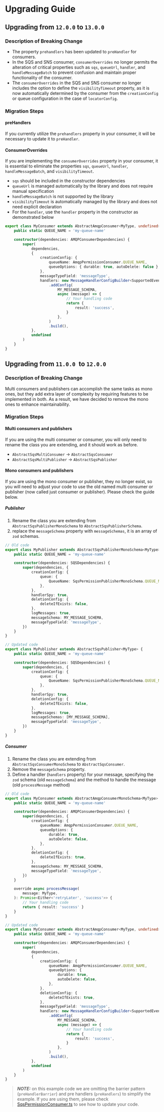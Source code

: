 # Upgrading Guide

## Upgrading from `12.0.0` to `13.0.0`

### Description of Breaking Change
- The property `prehandlers` has been updated to `preHandler` for consumers.
- In the SQS and SNS consumer, `consumerOverrides` no longer permits the alteration of critical properties such as
 `sqs`, `queueUrl`, `handler`, and `handleMessageBatch` to prevent confusion and maintain proper functionality of 
 the consumer.
- The `consumerOverrides` in the SQS and SNS consumer no longer includes the option to define the `visibilityTimeout` 
 property, as it is now automatically determined by the consumer from the `creationConfig` or queue configuration in the
 case of `locatorConfig`.

### Migration Steps
#### preHandlers
If you currently utilize the `prehandlers` property in your consumer, it will be necessary to update it to `preHandler`.

#### ConsumerOverrides
If you are implementing the `consumerOverrides` property in your consumer, it is essential to eliminate the properties 
`sqs`, `queueUrl`, `handler`, `handleMessageBatch`, and `visibilityTimeout`.
- `sqs` should be included in the constructor dependencies
- `queueUrl` is managed automatically by the library and does not require manual specification
- `handleMessageBatch` is not supported by the library
- `visibilityTimeout` is automatically managed by the library and does not need explicit declaration
- For the `handler`, use the `handler` property in the constructor as demonstrated below
```typescript
export class MyConsumer extends AbstractAmqpConsumer<MyType, undefined> {
    public static QUEUE_NAME = 'my-queue-name'

    constructor(dependencies: AMQPConsumerDependencies) {
        super(
            dependencies,
            {
                creationConfig: {
                    queueName: AmqpPermissionConsumer.QUEUE_NAME,
                    queueOptions: { durable: true, autoDelete: false },
                },
                messageTypeField: 'messageType',
                handlers: new MessageHandlerConfigBuilder<SupportedEvents, ExecutionContext>()
                    .addConfig(
                        MY_MESSAGE_SCHEMA,
                        async (message) => {
                            // Your handling code
                            return {
                                result: 'success',
                            }
                        },
                    )
                    .build(),
            },
            undefined
        )
    }
}
```

## Upgrading from `11.0.0 `to `12.0.0`

### Description of Breaking Change
Multi consumers and publishers can accomplish the same tasks as mono ones, but they add extra layer of complexity by 
requiring features to be implemented in both.
As a result, we have decided to remove the mono ones to enhance maintainability.

### Migration Steps
#### Multi consumers and publishers
If you are using the multi consumer or consumer, you will only need to rename the class you are extending, and it should 
work as before.
- `AbstractSqsMultiConsumer` -> `AbstractSqsConsumer`
- `AbstractSqsMultiPublisher` -> `AbstractSqsPublisher`

#### Mono consumers and publishers
If you are using the mono consumer or publisher, they no longer exist, so you will need to adjust your code to use
the old named multi consumer or publisher (now called just consumer or publisher). Please check the guide below.

##### Publisher
1. Rename the class you are extending from `AbstractSqsPublisherMonoSchema` to `AbstractSqsPublisherSchema`.
2. replace the `messageSchema` property with `messageSchemas`, it is an array of `zod` schemas.
```typescript
// Old code
export class MyPublisher extends AbstractSqsPublisherMonoSchema<MyType> {
    public static QUEUE_NAME = 'my-queue-name'

    constructor(dependencies: SQSDependencies) {
        super(dependencies, {
            creationConfig: {
                queue: {
                    QueueName: SqsPermissionPublisherMonoSchema.QUEUE_NAME,
                },
            },
            handlerSpy: true,
            deletionConfig: {
                deleteIfExists: false,
            },
            logMessages: true,
            messageSchema: MY_MESSAGE_SCHEMA,
            messageTypeField: 'messageType',
        })
    }
}

// Updated code
export class MyPublisher extends AbstractSqsPublisher<MyType> {
    public static QUEUE_NAME = 'my-queue-name'

    constructor(dependencies: SQSDependencies) {
        super(dependencies, {
            creationConfig: {
                queue: {
                    QueueName: SqsPermissionPublisherMonoSchema.QUEUE_NAME,
                },
            },
            handlerSpy: true,
            deletionConfig: {
                deleteIfExists: false,
            },
            logMessages: true,
            messageSchemas: [MY_MESSAGE_SCHEMA],
            messageTypeField: 'messageType',
        })
    }
}
```

##### Consumer
1. Rename the class you are extending from `AbstractSqsConsumerMonoSchema` to `AbstractSqsConsumer`.
2. Remove the `messageSchema` property.
3. Define a handler (`handlers` property) for your message, specifying the `zod` schema (old `messageSchema`) and the
    method to handle the message (old `processMessage` method)
```typescript
// Old code
export class MyConsumer extends AbstractAmqpConsumerMonoSchema<MyType> {
    public static QUEUE_NAME = 'my-queue-name'

    constructor(dependencies: AMQPConsumerDependencies) {
        super(dependencies, {
            creationConfig: {
                queueName: AmqpPermissionConsumer.QUEUE_NAME,
                queueOptions: {
                    durable: true,
                    autoDelete: false,
                },
            },
            deletionConfig: {
                deleteIfExists: true,
            },
            messageSchema: MY_MESSAGE_SCHEMA,
            messageTypeField: 'messageType',
        })
    }

    override async processMessage(
        message: MyType,
    ): Promise<Either<'retryLater', 'success'>> {
        // Your handling code
        return { result: 'success' }
    }
}

// Updated code
export class MyConsumer extends AbstractAmqpConsumer<MyType, undefined> {
    public static QUEUE_NAME = 'my-queue-name'

    constructor(dependencies: AMQPConsumerDependencies) {
        super(
            dependencies,
            {
                creationConfig: {
                    queueName: AmqpPermissionConsumer.QUEUE_NAME,
                    queueOptions: {
                        durable: true,
                        autoDelete: false,
                    },
                },
                deletionConfig: {
                    deleteIfExists: true,
                },
                messageTypeField: 'messageType',
                handlers: new MessageHandlerConfigBuilder<SupportedEvents, ExecutionContext>()
                    .addConfig(
                        MY_MESSAGE_SCHEMA,
                        async (message) => {
                            // Your handling code
                            return {
                                result: 'success',
                            }
                        },
                    )
                    .build(),
            },
            undefined
        )
    }
}
```
> **_NOTE:_** on this example code we are omitting the barrier pattern (`preHandlerBarrier`) and pre handlers (`preHandlers`)
to simplify the example. If you are using them, please check [SqsPermissionConsumer.ts](./packages/sqs/test/consumers/SqsPermissionConsumer.ts)
to see how to update your code.
